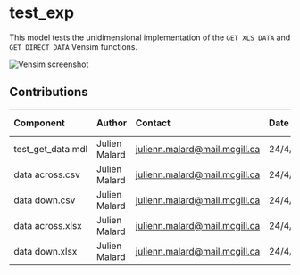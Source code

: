 test_exp
=========

This model tests the unidimensional implementation of the `GET XLS DATA` and `GET DIRECT DATA` Vensim functions.

![Vensim screenshot](vensim_screenshot.png)


Contributions
-------------

| Component                         | Author          | Contact                       | Date    | Software Version        |
|:--------------------------------- |:--------------- |:----------------------------- |:------- |:----------------------- |
| test_get_data.mdl                 | Julien Malard   | julienn.malard@mail.mcgill.ca | 24/4/20 |                         |
| data across.csv                   | Julien Malard   | julienn.malard@mail.mcgill.ca | 24/4/20 |                         |
| data down.csv                     | Julien Malard   | julienn.malard@mail.mcgill.ca | 24/4/20 |                         |
| data across.xlsx                  | Julien Malard   | julienn.malard@mail.mcgill.ca | 24/4/20 |                         |
| data down.xlsx                    | Julien Malard   | julienn.malard@mail.mcgill.ca | 24/4/20 |                         |
